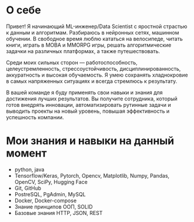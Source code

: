 # О себе

Привет! Я начинающий ML-инженер/Data Scientist с яростной страстью к данным и алгоритмам. Разбираюсь в нейронных сетях, машинном обучении. В свободное время люблю кататься на велосипеде, читать книги, играть в MOBA и MMORPG игры, решать алгоритмические задачки на различных платформах, а также путешествовать.

Среди моих сильных сторон — работоспособность, целеустремленность, стрессоустойчивость, дисциплинированность, аккуратность и высокая обучаемость. Я умею сохранять хладнокровие в самых напряженных ситуациях и всегда стремлюсь к результату.

В вашей команде я буду применять свои навыки и знания для достижения лучших результатов. Вы получите сотрудника, который готов внедрять инновации, автоматизировать рутинные задачи и выводить проекты на новый уровень, повышая эффективность и успешность компании.

# Мои знания и навыки на данный момент

- python, java
- Tensorflow/Keras, Pytorch, Opencv, Matplotlib, Numpy, Pandas, OpenCV, SciPy, Hugging Face
- Git, GitHub
- PostreSQL, PgAdmin, MySQL
- Docker, Docker-compose
- Знание принципов ООП, SOLID
- Базовые знания HTTP, JSON, REST
